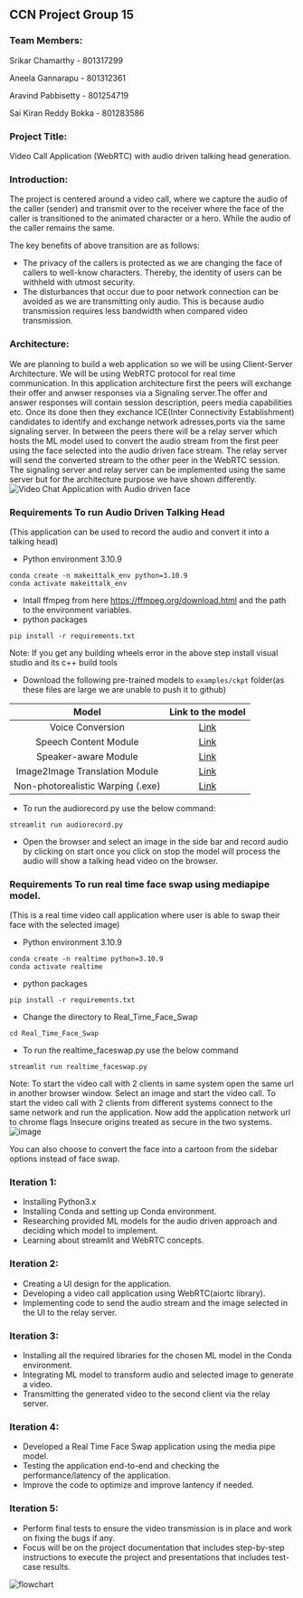 ## CCN Project Group 15
### Team Members:
Srikar Chamarthy - 801317299

Aneela Gannarapu - 801312361

Aravind Pabbisetty - 801254719

Sai Kiran Reddy Bokka - 801283586

### Project Title:
Video Call Application (WebRTC) with audio driven talking head generation.

### Introduction:
The project is centered around a video call, where we capture the audio of the caller (sender) and transmit over to the receiver where the face of the caller is transitioned to the animated character or a hero. While the audio of the caller remains the same. 

The key benefits of above transition are as follows:
* The privacy of the callers is protected as we are changing the face of callers to well-know characters. Thereby, the identity of users can be withheld with utmost security. 
* The disturbances that occur due to poor network connection can be avoided as we are transmitting only audio. This is because audio transmission requires less bandwidth when compared video transmission.

### Architecture:
We are planning to build a web application so we will be using Client-Server Architecture. We will be using WebRTC protocol for real time communication. In this application architecture first the peers will exchange their offer and anwser responses via a Signaling server.The offer and answer responses will contain session description, peers media capabilities etc. Once its done then they exchance ICE(Inter Connectivity Establishment) candidates to identify and exchange network adresses,ports via the same signaling server. In between the peers there will be a relay server which hosts the ML model used to convert the audio stream from the first peer using the face selected into the audio driven face stream. The relay server will send the converted stream to the other peer in the WebRTC session. The signaling server and relay server can be implemented using the same server but for the architecture purpose we have shown differently.
![Video Chat Application with Audio driven face](https://user-images.githubusercontent.com/28972981/220796088-b1e02861-2120-4e0b-a953-db1e09c13bf0.png)

### Requirements To run Audio Driven Talking Head
(This application can be used to record the audio and convert it into a talking head)
- Python environment 3.10.9
```
conda create -n makeittalk_env python=3.10.9
conda activate makeittalk_env
```
- Intall ffmpeg from here https://ffmpeg.org/download.html and the path to the environment variables.
- python packages
```
pip install -r requirements.txt
```
Note: If you get any building wheels error in the above step install visual studio and its c++ build tools 

- Download the following pre-trained models to `examples/ckpt` folder(as these files are large we are unable to push it to github)

| Model |  Link to the model | 
| :-------------: | :---------------: |
| Voice Conversion  | [Link](https://drive.google.com/file/d/1ZiwPp_h62LtjU0DwpelLUoodKPR85K7x/view?usp=sharing)  |
| Speech Content Module  | [Link](https://drive.google.com/file/d/1r3bfEvTVl6pCNw5xwUhEglwDHjWtAqQp/view?usp=sharing)  |
| Speaker-aware Module  | [Link](https://drive.google.com/file/d/1rV0jkyDqPW-aDJcj7xSO6Zt1zSXqn1mu/view?usp=sharing)  |
| Image2Image Translation Module  | [Link](https://drive.google.com/file/d/1i2LJXKp-yWKIEEgJ7C6cE3_2NirfY_0a/view?usp=sharing)  |
| Non-photorealistic Warping (.exe)  | [Link](https://drive.google.com/file/d/1rlj0PAUMdX8TLuywsn6ds_G6L63nAu0P/view?usp=sharing)  |

- To run the audiorecord.py use the below command:
```
streamlit run audiorecord.py
```
- Open the browser and select an image in the side bar and record audio by clicking on start once you click on stop the model will process the audio will show a talking head video on the browser.

### Requirements To run real time face swap using mediapipe model.
(This is a real time video call application where user is able to swap their face with the selected image)
- Python environment 3.10.9 
```
conda create -n realtime python=3.10.9
conda activate realtime
```
- python packages
```
pip install -r requirements.txt
```
- Change the directory to Real_Time_Face_Swap
```
cd Real_Time_Face_Swap
```
- To run the realtime_faceswap.py use the below command
```
streamlit run realtime_faceswap.py
```
Note: To start the video call with 2 clients in same system open the same url in another browser window. Select an image and start the video call. To start the video call with 2 clients from different systems connect to the same network and run the application. Now add the application network url to chrome flags Insecure origins treated as secure in the two systems. 
![image](https://user-images.githubusercontent.com/112770055/235764802-7bd68e57-a63f-49ba-91b0-af6212afce08.png)

You can also choose to convert the face into a cartoon from the sidebar options instead of face swap. 

### Iteration 1:
* Installing Python3.x
* Installing Conda and setting up Conda environment.
* Researching provided ML models for the audio driven approach and deciding which model to implement.
* Learning about streamlit and WebRTC concepts.

### Iteration 2:
* Creating a UI design for the application.
* Developing a video call application using WebRTC(aiortc library).
* Implementing code to send the audio stream and the image selected in the UI to the relay server.

### Iteration 3:
* Installing all the required libraries for the chosen ML model in the Conda environment.
* Integrating ML model to transform audio and selected image to generate a video.
* Transmitting the generated video to the second client via the relay server.

### Iteration 4:
* Developed a Real Time Face Swap application using the media pipe model.
* Testing the application end-to-end and checking the performance/latency of the application.
* Improve the code to optimize and improve lantency if needed.

### Iteration 5:
* Perform final tests to ensure the video transmission is in place and  work on fixing the bugs if any.
* Focus will be on the project documentation that includes step-by-step instructions to execute the project and presentations that includes test-case results.


![flowchart](https://user-images.githubusercontent.com/28972981/220804654-d224f40a-0608-4aa9-961b-52e3530f04eb.jpeg)
